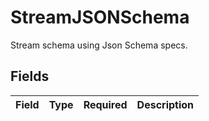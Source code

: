 # StreamJSONSchema

Stream schema using Json Schema specs.


## Fields

| Field       | Type        | Required    | Description |
| ----------- | ----------- | ----------- | ----------- |